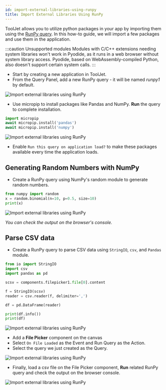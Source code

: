```yaml
---
id: import-external-libraries-using-runpy
title: Import External Libraries Using RunPy
---
```

<div style={{paddingBottom:'24px'}}>

ToolJet allows you to utilize python packages in your app by importing them using the [RunPy query](../data-sources/run-py). 
In this how-to guide, we will import a few packages and use them in the application.

</div>

:::caution Unsupported modules
Modules with C/C++ extensions needing system libraries won't work in Pyodide, as it runs in a web browser without system library access. Pyodide, based on WebAssembly-compiled Python, also doesn't support certain system calls.
:::

<div style={{paddingTop:'24px', paddingBottom:'24px'}}>

- Start by creating a new application in ToolJet.
- From the Query Panel, add a new RunPy query - it will be named *runpy1* by default.

<div style={{textAlign: 'left', marginBotton: '15px'}}>
    <img className="screenshot-full" src="/img/how-to/import-python/runpy.png" alt="Import external libraries using RunPy" />
</div>

- Use micropip to install packages like Pandas and NumPy. **Run** the query to complete installation.

```python
import micropip
await micropip.install('pandas')
await micropip.install('numpy')
```
    
<div style={{textAlign: 'center'}}>
    <img className="screenshot-full" src="/img/how-to/import-python/installing.png" alt="Import external libraries using RunPy"/>
</div>

- Enable `Run this query on application load?` to make these packages available every time the application loads.

</div>

<div style={{paddingTop:'24px', paddingBottom:'24px'}}>

## Generating Random Numbers with NumPy

- Create a RunPy query using NumPy's random module to generate random numbers.

```python
from numpy import random
x = random.binomial(n=10, p=0.5, size=10)
print(x)
```

<div style={{textAlign: 'center'}}>
    <img className="screenshot-full" src="/img/how-to/import-python/random.gif" alt="Import external libraries using RunPy"/>
</div>

*You can check the output on the browser's console.*

</div>

<div style={{paddingTop:'24px', paddingBottom:'24px'}}>

## Parse CSV data

- Create a RunPy query to parse CSV data using `StringIO`, `csv`, and `Pandas` module.

```python
from io import StringIO
import csv
import pandas as pd

scsv = components.filepicker1.file[0].content

f = StringIO(scsv)
reader = csv.reader(f, delimiter=',')

df = pd.DataFrame(reader)

print(df.info())
print(df)
```

<div style={{textAlign: 'center'}}>
    <img className="screenshot-full" src="/img/how-to/import-python/csvparse.png" alt="Import external libraries using RunPy"/>
</div>

- Add a **File Picker** component on the canvas
- Select  `On File Loaded` as the Event and Run Query as the Action.
- Select the query we just created as the Query. 

<div style={{textAlign: 'center'}}>
    <img className="screenshot-full" src="/img/how-to/import-python/event.png" alt="Import external libraries using RunPy"/>
</div>

- Finally, load a csv file on the File Picker component, **Run** related RunPy query and check the output on the browser console.

<div style={{textAlign: 'center'}}>
    <img className="screenshot-full" src="/img/how-to/import-python/console.gif" alt="Import external libraries using RunPy"/>
</div>
    

</div>